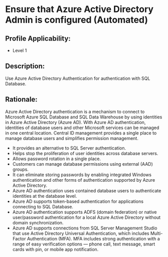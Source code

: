 # Ensure that Azure Active Directory Admin is configured (Automated)

## Profile Applicability:

- Level 1

## Description:

Use Azure Active Directory Authentication for authentication with SQL Database.

## Rationale:

Azure Active Directory authentication is a mechanism to connect to Microsoft Azure SQL Database and SQL Data Warehouse by using identities in Azure Active Directory (Azure AD). With Azure AD authentication, identities of database users and other Microsoft services can be managed in one central location. Central ID management provides a single place to manage database users and simplifies permission management. 

 - It provides an alternative to SQL Server authentication.
 - Helps stop the proliferation of user identities across database servers.
 - Allows password rotation in a single place.
 - Customers can manage database permissions using external (AAD) groups.
 - It can eliminate storing passwords by enabling integrated Windows authentication and other forms of authentication supported by Azure Active Directory.
 - Azure AD authentication uses contained database users to authenticate identities at the database level.
 - Azure AD supports token-based authentication for applications connecting to SQL Database.
 - Azure AD authentication supports ADFS (domain federation) or native user/password authentication for a local Azure Active Directory without domain synchronization.
 - Azure AD supports connections from SQL Server Management Studio that use Active Directory Universal Authentication, which includes Multi-Factor Authentication (MFA). MFA includes strong authentication with a range of easy verification options — phone call, text message, smart cards with pin, or mobile app notification.